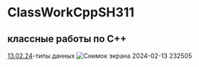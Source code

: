 # ClassWorkCppSH311
## классные работы по C++
[13.02.24](13.02.24)-типы данных
![Снимок экрана 2024-02-13 232505](https://github.com/KorzhovMatvei/ClassWorkCppSH311/assets/159914237/63cb9f43-6013-4230-989a-8f9321c543b9)
